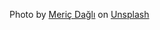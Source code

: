 Photo by [Meriç
Dağlı](https://unsplash.com/photos/slapbg2mejw?utm_source=unsplash&utm_medium=referral&utm_content=creditCopyText)  on [Unsplash](https://unsplash.com/search/photos/people-crowd?utm_source=unsplash&utm_medium=referral&utm_content=creditCopyText)
